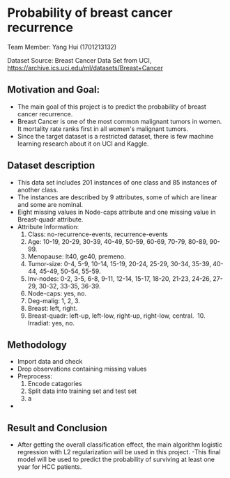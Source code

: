 
# Probability of breast cancer recurrence
  Team Member: Yang Hui (1701213132)

  Dataset Source: Breast Cancer Data Set from UCI, https://archive.ics.uci.edu/ml/datasets/Breast+Cancer
## Motivation and Goal: 
- The main goal of this project is to predict the probability of breast cancer recurrence.
- Breast Cancer is one of the most common malignant tumors in women.  It mortality rate ranks first in all women's malignant tumors.
- Since the target dataset is a restricted dataset, there is few machine learning research about it on UCI and Kaggle.

## Dataset description

- This data set includes 201 instances of one class and 85 instances of another class. 
- The instances are described by 9 attributes, some of which are linear and some are nominal. 
- Eight missing values in Node-caps attribute and one missing value in Breast-quadr attribute.
- Attribute Information:
  1. Class: no-recurrence-events, recurrence-events 
  2. Age: 10-19, 20-29, 30-39, 40-49, 50-59, 60-69, 70-79, 80-89, 90-99. 
  3. Menopause: lt40, ge40, premeno. 
  4. Tumor-size: 0-4, 5-9, 10-14, 15-19, 20-24, 25-29, 30-34, 35-39, 40-44, 45-49, 50-54, 55-59. 
  5. Inv-nodes: 0-2, 3-5, 6-8, 9-11, 12-14, 15-17, 18-20, 21-23, 24-26, 27-29, 30-32, 33-35, 36-39. 
  6. Node-caps: yes, no. 
  7. Deg-malig: 1, 2, 3. 
  8. Breast: left, right. 
  9. Breast-quadr: left-up, left-low, right-up,	right-low, central. 
  10. Irradiat:	yes, no.

## Methodology
- Import data and check
- Drop observations containing missing values
- Preprocess:
  1. Encode catagories
  2. Split data into training set and test set
  3. a
- 
## Result and Conclusion
- After getting the overall classification effect, the main algorithm logistic regression with L2 regularization will be used in this project.
-This final model will be used to predict the probability of surviving at least one year for HCC patients.
